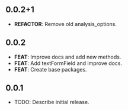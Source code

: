 ## 0.0.2+1

 - **REFACTOR**: Remove old analysis_options.

## 0.0.2

 - **FEAT**: Improve docs and add new methods.
 - **FEAT**: Add textFormField and improve docs.
 - **FEAT**: Create base packages.

## 0.0.1

* TODO: Describe initial release.
